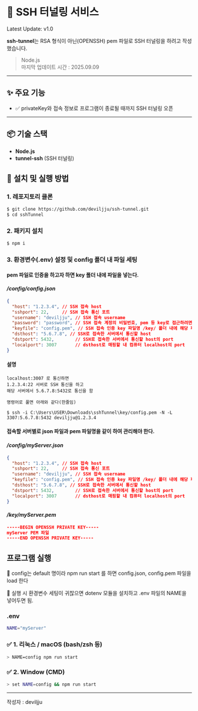 # 🧬 SSH 터널링 서비스

Latest Update: v1.0

**ssh-tunnel**는 RSA 형식이 아닌(OPENSSH) pem 파일로 SSH 터널링을 하려고 작성했습니다.

> Node.js  
> 마지막 업데이트 시간 : 2025.09.09

---

## ✨ 주요 기능

- ✅ privateKey와 접속 정보로 프로그램이 종료될 때까지 SSH 터널링 오픈
---

## 📦 기술 스택

- **Node.js**
- **tunnel-ssh** (SSH 터널링)

## 🏁 설치 및 실행 방법

### 1. 레포지토리 클론

```bash
$ git clone https://github.com/deviljju/ssh-tunnel.git
$ cd sshTunnel
```
### 2. 패키지 설치
```bash
$ npm i
```
### 3. 환경변수(.env) 설정 및 config 폴더 내 파일 세팅

#### pem 파일로 인증을 하고자 하면 key 폴더 내에 파일을 넣는다.

#### _**/config/config.json**_
```json
{
  "host": "1.2.3.4", // SSH 접속 host
  "sshport": 22,     // SSH 접속 통신 포트
  "username": "deviljju", // SSH 접속 username
  "password": "password", // SSH 접속 계정의 비밀번호, pem 등 key로 접근하려면 "" 공백으로 입력
  "keyfile": "config.pem", // SSH 접속 인증 key 파일명 /key/ 폴더 내에 해당 파일이 있어야함. password가 공백이면 keyfile을 읽지 않음
  "dsthost": "5.6.7.8", // SSH로 접속한 서버에서 통신할 host
  "dstport": 5432,        // SSH로 접속한 서버에서 통신할 host의 port
  "localport": 3007       // dsthost로 매핑할 내 컴퓨터 localhost의 port
}
```
#### **설명**
```
localhost:3007 로 통신하면
1.2.3.4:22 서버로 SSH 통신을 하고
해당 서버에서 5.6.7.8:5432로 통신을 함

명령어로 풀면 아래와 같다(한줄임)

$ ssh -i C:\Users\USER\Downloads\sshTunnel\key/config.pem -N -L 3307:5.6.7.8:5432 deviljju@1.2.3.4

```
#### 접속할 서버별로 json 파일과 pem 파일명을 같이 하여 관리해야 한다.
#### _**/config/myServer.json**_
```json
{
  "host": "1.2.3.4", // SSH 접속 host
  "sshport": 22,     // SSH 접속 통신 포트
  "username": "deviljju", // SSH 접속 username
  "keyfile": "config.pem", // SSH 접속 인증 key 파일명 /key/ 폴더 내에 해당 파일이 있어야함. password가 공백이면 keyfile을 읽지 않음
  "dsthost": "5.6.7.8", // SSH로 접속한 서버에서 통신할 host
  "dstport": 5432,        // SSH로 접속한 서버에서 통신할 host의 port
  "localport": 3007       // dsthost로 매핑할 내 컴퓨터 localhost의 port
}
```
#### _**/key/myServer.pem**_
```json
-----BEGIN OPENSSH PRIVATE KEY-----
myServer PEM 파일
-----END OPENSSH PRIVATE KEY-----
```
## 프로그램 실행
🔹 config는 default 명이라 npm run start 를 하면 config.json, config.pem 파일을 load 한다

🔹 실행 시 환경변수 세팅이 귀찮으면 dotenv 모듈을 설치하고 .env 파일의 NAME을 넣어두면 됨.

### .env ###
```bash
NAME="myServer"
```
### ✅ 1. 리눅스 / macOS (bash/zsh 등)
```bash
> NAME=config npm run start
```
### ✅ 2. Window (CMD)
```bash
> set NAME=config && npm run start
```
---
작성자 : deviljju